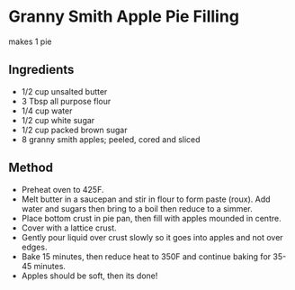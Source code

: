 # Granny Smith Apple Pie Filling

makes 1 pie

## Ingredients

- 1/2 cup unsalted butter
- 3 Tbsp all purpose flour
- 1/4 cup water
- 1/2 cup white sugar
- 1/2 cup packed brown sugar
- 8 granny smith apples; peeled, cored and sliced

## Method

- Preheat oven to 425F.
- Melt butter in a saucepan and stir in flour to form paste (roux). Add water and sugars then bring to a boil then reduce to a simmer.
- Place bottom crust in pie pan, then fill with apples mounded in centre.
- Cover with a lattice crust.
- Gently pour liquid over crust slowly so it goes into apples and not over edges.
- Bake 15 minutes, then reduce heat to 350F and continue baking for 35-45 minutes.
- Apples should be soft, then its done!
